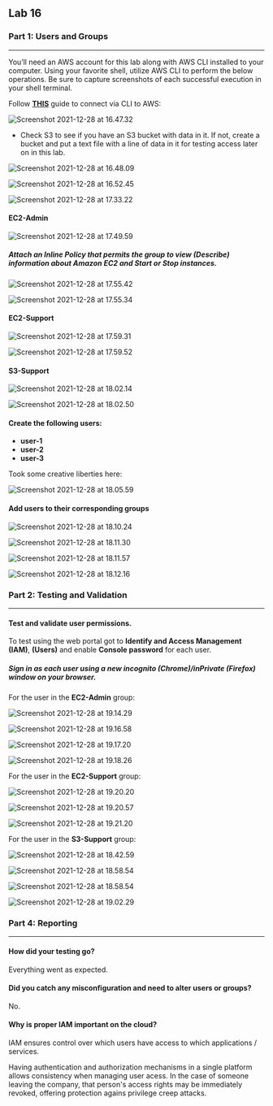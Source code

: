 ## Lab 16

### Part 1: Users and Groups

------

You’ll need an AWS account for this lab along with AWS CLI installed to your computer. Using your favorite shell, utilize AWS CLI to perform the below operations. Be sure to capture screenshots of each successful execution in your shell terminal.

Follow **[THIS](https://signin.aws.amazon.com/signin?redirect_uri=https%3A%2F%2Fconsole.aws.amazon.com%2Fiam%2F%3Fstate%3DhashArgs%2523%26isauthcode%3Dtrue&client_id=arn%3Aaws%3Aiam%3A%3A015428540659%3Auser%2Fiam&forceMobileApp=0&code_challenge=ZNIA_tSrQ3QTjKJuH57cXOrraBJRmf14_RJdo44kwxg&code_challenge_method=SHA-256)** guide to connect via CLI to AWS:

![Screenshot 2021-12-28 at 16.47.32](https://github.com/pedrocorreiacodes/ops-401/blob/master/screenshots/class-16/Screenshot%202021-12-28%20at%2016.47.32.png)

- Check S3 to see if you have an S3 bucket with data in it. If not, create a bucket and put a text file with a line of data in it for testing access later on in this lab.

![Screenshot 2021-12-28 at 16.48.09](https://github.com/pedrocorreiacodes/ops-401/blob/master/screenshots/class-16/Screenshot%202021-12-28%20at%2016.48.09.png)

![Screenshot 2021-12-28 at 16.52.45](https://github.com/pedrocorreiacodes/ops-401/blob/master/screenshots/class-16/Screenshot%202021-12-28%20at%2016.52.45.png)

![Screenshot 2021-12-28 at 17.33.22](https://github.com/pedrocorreiacodes/ops-401/blob/master/screenshots/class-16/Screenshot%202021-12-28%20at%2017.33.22.png)

#### EC2-Admin

![Screenshot 2021-12-28 at 17.49.59](https://github.com/pedrocorreiacodes/ops-401/blob/master/screenshots/class-16/Screenshot%202021-12-28%20at%2017.49.59.png)

##### Attach an Inline Policy that permits the group to view (Describe) information about Amazon EC2 and Start or Stop instances.

![Screenshot 2021-12-28 at 17.55.42](https://github.com/pedrocorreiacodes/ops-401/blob/master/screenshots/class-16/Screenshot%202021-12-28%20at%2017.55.42.png)

![Screenshot 2021-12-28 at 17.55.34](https://github.com/pedrocorreiacodes/ops-401/blob/master/screenshots/class-16/Screenshot%202021-12-28%20at%2017.55.34.png)

#### EC2-Support

![Screenshot 2021-12-28 at 17.59.31](https://github.com/pedrocorreiacodes/ops-401/blob/master/screenshots/class-16/Screenshot%202021-12-28%20at%2017.59.31.png)

![Screenshot 2021-12-28 at 17.59.52](https://github.com/pedrocorreiacodes/ops-401/blob/master/screenshots/class-16/Screenshot%202021-12-28%20at%2017.59.52.png)

#### S3-Support

![Screenshot 2021-12-28 at 18.02.14](https://github.com/pedrocorreiacodes/ops-401/blob/master/screenshots/class-16/Screenshot%202021-12-28%20at%2018.02.14.png)

![Screenshot 2021-12-28 at 18.02.50](https://github.com/pedrocorreiacodes/ops-401/blob/master/screenshots/class-16/Screenshot%202021-12-28%20at%2018.02.50.png)

#### Create the following users:

- **user-1**
- **user-2**
- **user-3**

Took some creative liberties here:

![Screenshot 2021-12-28 at 18.05.59](https://github.com/pedrocorreiacodes/ops-401/blob/master/screenshots/class-16/Screenshot%202021-12-28%20at%2018.05.59.png)

#### Add users to their corresponding groups

![Screenshot 2021-12-28 at 18.10.24](https://github.com/pedrocorreiacodes/ops-401/blob/master/screenshots/class-16/Screenshot%202021-12-28%20at%2018.10.24.png)

![Screenshot 2021-12-28 at 18.11.30](https://github.com/pedrocorreiacodes/ops-401/blob/master/screenshots/class-16/Screenshot%202021-12-28%20at%2018.11.30.png)

![Screenshot 2021-12-28 at 18.11.57](https://github.com/pedrocorreiacodes/ops-401/blob/master/screenshots/class-16/Screenshot%202021-12-28%20at%2018.11.57.png)

![Screenshot 2021-12-28 at 18.12.16](https://github.com/pedrocorreiacodes/ops-401/blob/master/screenshots/class-16/Screenshot%202021-12-28%20at%2018.12.16.png)

### Part 2: Testing and Validation

------

#### Test and validate user permissions.

To test using the web portal got to **Identify and Access Management (IAM)**, **(Users)** and enable **Console password** for each user.

##### Sign in as each user using a new incognito (Chrome)/inPrivate (Firefox) window on your browser.

For the user in the **EC2-Admin** group:

![Screenshot 2021-12-28 at 19.14.29](https://github.com/pedrocorreiacodes/ops-401/blob/master/screenshots/class-16/Screenshot%202021-12-28%20at%2019.14.29.png)

![Screenshot 2021-12-28 at 19.16.58](https://github.com/pedrocorreiacodes/ops-401/blob/master/screenshots/class-16/Screenshot%202021-12-28%20at%2019.16.58.png)

![Screenshot 2021-12-28 at 19.17.20](https://github.com/pedrocorreiacodes/ops-401/blob/master/screenshots/class-16/Screenshot%202021-12-28%20at%2019.17.20.png)

![Screenshot 2021-12-28 at 19.18.26](https://github.com/pedrocorreiacodes/ops-401/blob/master/screenshots/class-16/Screenshot%202021-12-28%20at%2019.18.26.png)

For the user in the **EC2-Support** group:

![Screenshot 2021-12-28 at 19.20.20](https://github.com/pedrocorreiacodes/ops-401/blob/master/screenshots/class-16/Screenshot%202021-12-28%20at%2019.20.20.png)

![Screenshot 2021-12-28 at 19.20.57](https://github.com/pedrocorreiacodes/ops-401/blob/master/screenshots/class-16/Screenshot%202021-12-28%20at%2019.20.57.png)

![Screenshot 2021-12-28 at 19.21.20](https://github.com/pedrocorreiacodes/ops-401/blob/master/screenshots/class-16/Screenshot%202021-12-28%20at%2019.21.20.png)

For the user in the **S3-Support** group:

![Screenshot 2021-12-28 at 18.42.59](https://github.com/pedrocorreiacodes/ops-401/blob/master/screenshots/class-16/Screenshot%202021-12-28%20at%2018.42.59.png)

![Screenshot 2021-12-28 at 18.58.54](https://github.com/pedrocorreiacodes/ops-401/blob/master/screenshots/class-16/Screenshot%202021-12-28%20at%2018.58.54.png)

![Screenshot 2021-12-28 at 18.58.54](https://github.com/pedrocorreiacodes/ops-401/blob/master/screenshots/class-16/Screenshot%202021-12-28%20at%2019.00.00.png)

![Screenshot 2021-12-28 at 19.02.29](https://github.com/pedrocorreiacodes/ops-401/blob/master/screenshots/class-16/Screenshot%202021-12-28%20at%2019.02.29.png)

### Part 4: Reporting

------

#### How did your testing go?

Everything went as expected.

#### Did you catch any misconfiguration and need to alter users or groups?

No.

#### Why is proper IAM important on the cloud?

IAM ensures control over which users have access to which applications / services. 

Having authentication and authorization mechanisms in a single platform allows consistency when managing user acess. In the case of someone leaving the company, that person's access rights may be immediately revoked, offering protection agains privilege creep attacks.
